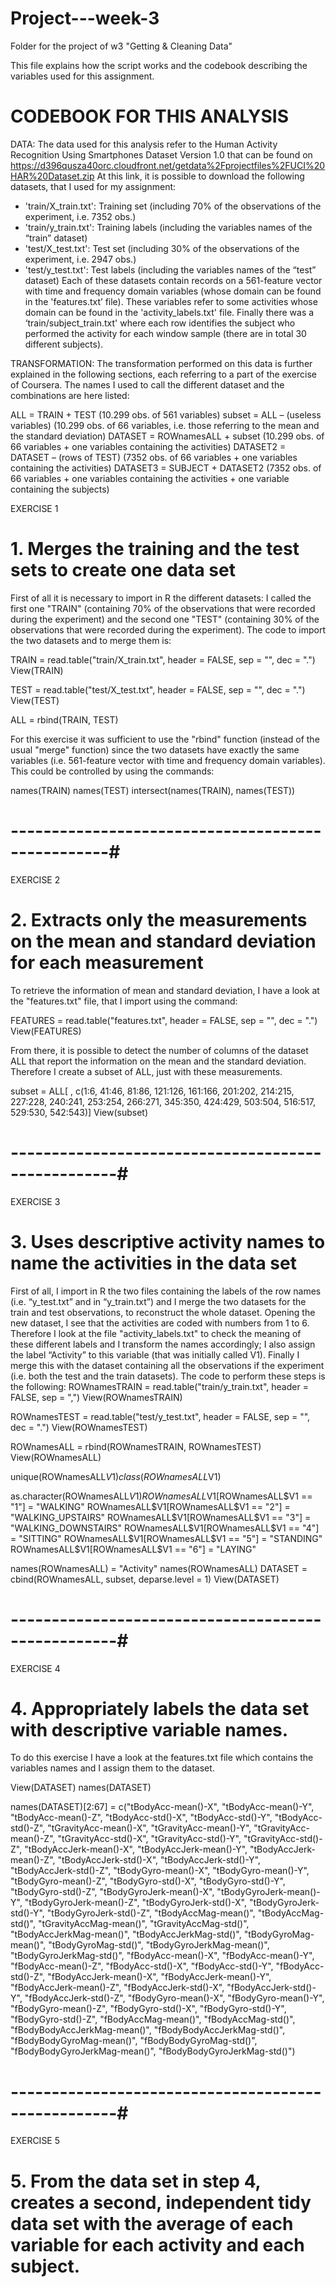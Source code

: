 # Project---week-3
Folder for the project of w3 "Getting &amp; Cleaning Data"

This file explains how the script works and the codebook describing the variables used for this assignment.

# CODEBOOK FOR THIS ANALYSIS

DATA:
The data used for this analysis refer to the Human Activity Recognition Using Smartphones Dataset
Version 1.0 that can be found on https://d396qusza40orc.cloudfront.net/getdata%2Fprojectfiles%2FUCI%20HAR%20Dataset.zip 
At this link, it is possible to download the following datasets, that I used for my assignment:
- 'train/X_train.txt': Training set (including 70% of the observations of the experiment, i.e. 7352 obs.)
- 'train/y_train.txt': Training labels (including the variables names of the “train” dataset)
- 'test/X_test.txt': Test set (including 30% of the observations of the experiment, i.e. 2947 obs.)
- 'test/y_test.txt': Test labels (including the variables names of the “test” dataset)
Each of these datasets contain records on a 561-feature vector with time and frequency domain variables (whose domain can be found in the 'features.txt’ file). These variables refer to some activities whose domain can be found in the  'activity_labels.txt' file. Finally there was a ‘train/subject_train.txt' where each row identifies the subject who performed the activity for each window sample (there are in total 30 different subjects).
	
TRANSFORMATION:
The transformation performed on this data is further explained in the following sections, each referring to a part of the exercise of Coursera.
The names I used to call the different dataset and the combinations are here listed:

ALL = TRAIN + TEST (10.299 obs. of 561 variables)
subset = ALL – (useless variables) (10.299 obs. of 66 variables, i.e. those referring to the mean and the standard deviation)
DATASET = ROWnamesALL + subset (10.299 obs. of 66 variables + one variables containing the activities)
DATASET2 = DATASET – (rows of TEST) (7352 obs. of 66 variables + one variables containing the activities)
DATASET3 = SUBJECT + DATASET2 (7352 obs. of 66 variables + one variables containing the activities + one variable containing the subjects)


EXERCISE 1
# 1.  Merges the training and the test sets to create one data set

First of all it is necessary to import in R the different datasets: I called the first one "TRAIN" (containing 70% of the observations that were recorded during the experiment) and the second one "TEST" (containing 30% of the observations that were recorded during the experiment). The code to import the two datasets and to merge them is:


TRAIN = read.table("train/X_train.txt", header = FALSE, sep = "", dec = ".")
View(TRAIN)

TEST = read.table("test/X_test.txt", header = FALSE, sep = "", dec = ".")
View(TEST)

ALL = rbind(TRAIN, TEST)

For this exercise it was sufficient to use the "rbind" function (instead of the usual "merge" function) since the two datasets have exactly the same variables (i.e. 561-feature vector with time and frequency domain variables). This could be controlled by using the commands:

names(TRAIN)
names(TEST)
intersect(names(TRAIN), names(TEST))

# --------------------------------------------------#

EXERCISE 2
# 2.  Extracts only the measurements on the mean and standard deviation for each measurement

To retrieve the information of mean and standard deviation, I have a look at the "features.txt" file, that I import using the command:

FEATURES = read.table("features.txt", header = FALSE, sep = "", dec = ".")
View(FEATURES)

From there, it is possible to detect the number of columns of the dataset ALL that report the information on the mean and the standard deviation. Therefore I create a subset of ALL, just with these measurements.

subset = ALL[ , c(1:6, 41:46, 81:86, 121:126, 161:166, 201:202, 214:215, 227:228, 240:241, 253:254, 266:271, 345:350, 424:429, 503:504, 516:517, 529:530, 542:543)]
View(subset)

# ---------------------------------------------------#

EXERCISE 3
# 3. Uses descriptive activity names to name the activities in the data set

First of all, I import in R the two files containing the labels of the row names (i.e. “y_test.txt” and in “y_train.txt”) and I merge the two datasets for the train and test observations, to reconstruct the whole dataset. Opening the new dataset, I see that the activities are coded with numbers from 1 to 6. Therefore I look at the file "activity_labels.txt" to check the meaning of these different labels and I transform the names accordingly; I also assign the label “Activity” to this variable (that was initially called V1).  Finally I merge this with the dataset containing all the observations if the experiment (i.e. both the test and the train datasets).
The code to perform these steps is the following:
ROWnamesTRAIN = read.table("train/y_train.txt", header = FALSE, sep = ",")
View(ROWnamesTRAIN)

ROWnamesTEST = read.table("test/y_test.txt", header = FALSE, sep = "", dec = ".")
View(ROWnamesTEST)

ROWnamesALL = rbind(ROWnamesTRAIN, ROWnamesTEST)
View(ROWnamesALL)

unique(ROWnamesALL$V1)
class(ROWnamesALL$V1)

as.character(ROWnamesALL$V1)
ROWnamesALL$V1[ROWnamesALL$V1 == "1"] = "WALKING"
ROWnamesALL$V1[ROWnamesALL$V1 == "2"] = "WALKING_UPSTAIRS"
ROWnamesALL$V1[ROWnamesALL$V1 == "3"] = "WALKING_DOWNSTAIRS"
ROWnamesALL$V1[ROWnamesALL$V1 == "4"] = "SITTING"
ROWnamesALL$V1[ROWnamesALL$V1 == "5"] = "STANDING"
ROWnamesALL$V1[ROWnamesALL$V1 == "6"] = "LAYING"

names(ROWnamesALL) = "Activity"
names(ROWnamesALL)
DATASET = cbind(ROWnamesALL, subset, deparse.level = 1)
View(DATASET)

# ---------------------------------------------------#

EXERCISE 4
# 4.	Appropriately labels the data set with descriptive variable names.

To do this exercise I have a look at the features.txt file which contains the variables names and I assign them to the dataset.

View(DATASET)
names(DATASET)

names(DATASET)[2:67] = c("tBodyAcc-mean()-X", "tBodyAcc-mean()-Y", "tBodyAcc-mean()-Z",
                         "tBodyAcc-std()-X", "tBodyAcc-std()-Y", "tBodyAcc-std()-Z", "tGravityAcc-mean()-X",
                         "tGravityAcc-mean()-Y", "tGravityAcc-mean()-Z", "tGravityAcc-std()-X", "tGravityAcc-std()-Y",
                         "tGravityAcc-std()-Z", "tBodyAccJerk-mean()-X", "tBodyAccJerk-mean()-Y", "tBodyAccJerk-mean()-Z",
                         "tBodyAccJerk-std()-X", "tBodyAccJerk-std()-Y", "tBodyAccJerk-std()-Z", "tBodyGyro-mean()-X",
                         "tBodyGyro-mean()-Y", "tBodyGyro-mean()-Z", "tBodyGyro-std()-X", "tBodyGyro-std()-Y",
                         "tBodyGyro-std()-Z", "tBodyGyroJerk-mean()-X", "tBodyGyroJerk-mean()-Y", "tBodyGyroJerk-mean()-Z",
                         "tBodyGyroJerk-std()-X", "tBodyGyroJerk-std()-Y", "tBodyGyroJerk-std()-Z", "tBodyAccMag-mean()",
                         "tBodyAccMag-std()", "tGravityAccMag-mean()", "tGravityAccMag-std()", "tBodyAccJerkMag-mean()",
                         "tBodyAccJerkMag-std()", "tBodyGyroMag-mean()", "tBodyGyroMag-std()", "tBodyGyroJerkMag-mean()",
                         "tBodyGyroJerkMag-std()", "fBodyAcc-mean()-X", "fBodyAcc-mean()-Y", "fBodyAcc-mean()-Z",
                         "fBodyAcc-std()-X", "fBodyAcc-std()-Y", "fBodyAcc-std()-Z", "fBodyAccJerk-mean()-X",
                         "fBodyAccJerk-mean()-Y", "fBodyAccJerk-mean()-Z", "fBodyAccJerk-std()-X", "fBodyAccJerk-std()-Y",
                         "fBodyAccJerk-std()-Z", "fBodyGyro-mean()-X", "fBodyGyro-mean()-Y", "fBodyGyro-mean()-Z",
                         "fBodyGyro-std()-X", "fBodyGyro-std()-Y", "fBodyGyro-std()-Z", "fBodyAccMag-mean()",
                         "fBodyAccMag-std()", "fBodyBodyAccJerkMag-mean()", "fBodyBodyAccJerkMag-std()",
                         "fBodyBodyGyroMag-mean()", "fBodyBodyGyroMag-std()", "fBodyBodyGyroJerkMag-mean()",
                         "fBodyBodyGyroJerkMag-std()")


# ---------------------------------------------------#

EXERCISE 5

# 5.	From the data set in step 4, creates a second, independent tidy data set with the average of each variable for each activity and each subject.



